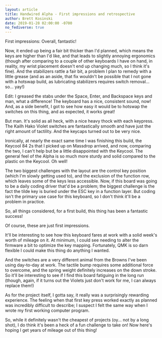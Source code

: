 ```yaml
---
layout: article
title: Handwired Alpha - First impressions and retrospective
author: Brett Kosinski
date: 2019-01-28 02:00:00 -0700
no_fediverse: true
---
```


First impressions:  Overall, fantastic!

Now, it ended up being a fair bit thicker than I'd planned, which means the keys are higher than I'd like, and that leads to slightly annoying ergonomics (though after comparing to a couple of other keyboards I have on hand, in reality, my wrist placement doesn't end up changing much, so I think it's fine).  And the stabilizers rattle a fair bit, a problem I plan to remedy with a little grease (and as an aside, that fix wouldn't be possible that I not gone with a hotswap build, as lubricating stabilizers requires switch removal... so... yay!)

Edit:  I greased the stabs under the Space, Enter, and Backspace keys and man, what a difference!  The keyboard has a nice, consistent sound, now!  And, as a side benefit, I got to see how easy it would be to hotswap the switches on this thing, and as expected, it works great!

But man.  It's solid as all heck, with a nice heavy thock with each keypress.  The Kailh Hako Violet switches are fantastically smooth and have just the right amount of tactility.  And the keycaps turned out to be very nice.

Ironically, at nearly the exact same time I was finishing this build, the Keycool 84 2s that I picked up on Massdrop arrived, and now, comparing the two, I can't help but be a little disappointed with the Keycool.  The general feel of the Alpha is so much more sturdy and solid compared to the plastic on the Keycool.  Oh well!

The two biggest challenges with the layout are the control key position (which I'm slowly getting used to), and the exclusion of the function row, which leaves some of the keys less accessible.  Now, if this board was going to be a daily coding driver that'd be a problem; the biggest challenge is the fact the tilde key is buried under the ESC key in a function layer.  But coding isn't the primary use case for this keyboard, so I don't think it'll be a problem in practice.

So, all things considered, for a first build, this thing has been a fantastic success!

Of course, these are just first impressions.

It'll be interesting to see how this keyboard fares at work with a solid week's worth of mileage on it.  At minimum, I could see needing to alter the firmware a bit to optimize the key mapping.  Fortunately, QMK is so darn flexible I could make this thing do anything I wanted.

And the switches are a very different animal from the Browns I've been using day-to-day at work.  The tactile bump requires some additional force to overcome, and the spring weight definitely increases on the down stroke.  So it'll be interesting to see if I find this board fatiguing in the long run (though, again, if it turns out the Violets just don't work for me, I can always replace them!)

As for the project itself, I gotta say, it really was a surprisingly rewarding experience.  The feeling when that first key press worked exactly as planned was incredibly difficult to describe; I suspect I felt the same way when I wrote my first working computer program.

So, while it definitely wasn't the cheapest of projects (oy... not by a long shot), I do think it's been a heck of a fun challenge to take on!  Now here's hoping I get years of mileage out of this thing!

